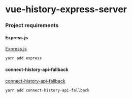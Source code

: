 # vue-history-express-server

### Project requirements

#### Express.js
[Express.js](https://github.com/expressjs/express)
```
yarn add express
```

#### connect-history-api-fallback
[connect-history-api-fallback](https://github.com/bripkens/connect-history-api-fallback)
```
yarn add connect-history-api-fallback
```
